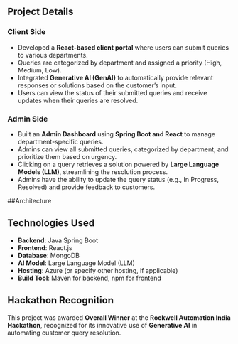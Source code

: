 ## Project Details

### Client Side
- Developed a **React-based client portal** where users can submit queries to various departments.
- Queries are categorized by department and assigned a priority (High, Medium, Low).
- Integrated **Generative AI (GenAI)** to automatically provide relevant responses or solutions based on the customer’s input.
- Users can view the status of their submitted queries and receive updates when their queries are resolved.

### Admin Side
- Built an **Admin Dashboard** using **Spring Boot and React** to manage department-specific queries.
- Admins can view all submitted queries, categorized by department, and prioritize them based on urgency.
- Clicking on a query retrieves a solution powered by **Large Language Models (LLM)**, streamlining the resolution process.
- Admins have the ability to update the query status (e.g., In Progress, Resolved) and provide feedback to customers.

##Architecture


## Technologies Used

- **Backend**: Java Spring Boot
- **Frontend**: React.js
- **Database**: MongoDB
- **AI Model**: Large Language Model (LLM)
- **Hosting**: Azure (or specify other hosting, if applicable)
- **Build Tool**: Maven for backend, npm for frontend

## Hackathon Recognition

This project was awarded **Overall Winner** at the **Rockwell Automation India Hackathon**, recognized for its innovative use of **Generative AI** in automating customer query resolution.
